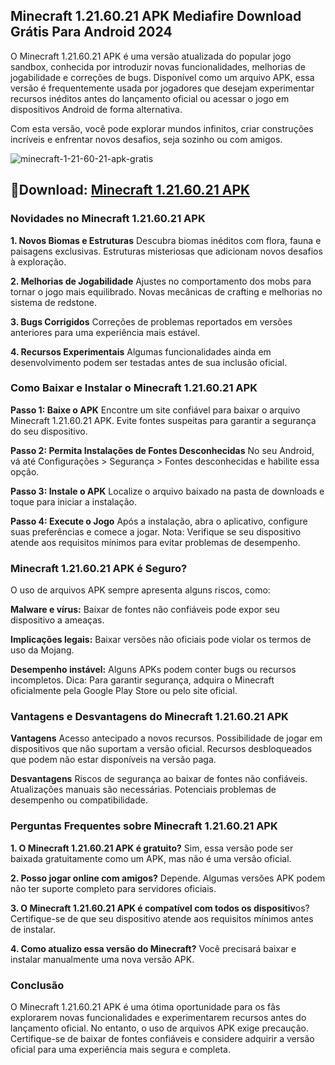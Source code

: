 ## Minecraft 1.21.60.21 APK Mediafire Download Grátis Para Android 2024
O Minecraft 1.21.60.21 APK é uma versão atualizada do popular jogo sandbox, conhecida por introduzir novas funcionalidades, melhorias de jogabilidade e correções de bugs. Disponível como um arquivo APK, essa versão é frequentemente usada por jogadores que desejam experimentar recursos inéditos antes do lançamento oficial ou acessar o jogo em dispositivos Android de forma alternativa.

Com esta versão, você pode explorar mundos infinitos, criar construções incríveis e enfrentar novos desafios, seja sozinho ou com amigos.

![minecraft-1-21-60-21-apk-gratis](https://github.com/user-attachments/assets/04baa89b-257c-4fc6-9f91-b84baf9adf02)

## 🌈Download: [Minecraft 1.21.60.21 APK](https://modilimitado.io/pt/minecraft-1-21-60-21-apk)

### Novidades no Minecraft 1.21.60.21 APK

**1. Novos Biomas e Estruturas**
Descubra biomas inéditos com flora, fauna e paisagens exclusivas.
Estruturas misteriosas que adicionam novos desafios à exploração.

**2. Melhorias de Jogabilidade**
Ajustes no comportamento dos mobs para tornar o jogo mais equilibrado.
Novas mecânicas de crafting e melhorias no sistema de redstone.

**3. Bugs Corrigidos**
Correções de problemas reportados em versões anteriores para uma experiência mais estável.

**4. Recursos Experimentais**
Algumas funcionalidades ainda em desenvolvimento podem ser testadas antes de sua inclusão oficial.

### Como Baixar e Instalar o Minecraft 1.21.60.21 APK

**Passo 1: Baixe o APK**
Encontre um site confiável para baixar o arquivo Minecraft 1.21.60.21 APK. Evite fontes suspeitas para garantir a segurança do seu dispositivo.

**Passo 2: Permita Instalações de Fontes Desconhecidas**
No seu Android, vá até Configurações > Segurança > Fontes desconhecidas e habilite essa opção.

**Passo 3: Instale o APK**
Localize o arquivo baixado na pasta de downloads e toque para iniciar a instalação.

**Passo 4: Execute o Jogo**
Após a instalação, abra o aplicativo, configure suas preferências e comece a jogar.
Nota: Verifique se seu dispositivo atende aos requisitos mínimos para evitar problemas de desempenho.

### Minecraft 1.21.60.21 APK é Seguro?
O uso de arquivos APK sempre apresenta alguns riscos, como:

**Malware e vírus:** Baixar de fontes não confiáveis pode expor seu dispositivo a ameaças.

**Implicações legais:** Baixar versões não oficiais pode violar os termos de uso da Mojang.

**Desempenho instável:** Alguns APKs podem conter bugs ou recursos incompletos.
Dica: Para garantir segurança, adquira o Minecraft oficialmente pela Google Play Store ou pelo site oficial.

### Vantagens e Desvantagens do Minecraft 1.21.60.21 APK

**Vantagens**
Acesso antecipado a novos recursos.
Possibilidade de jogar em dispositivos que não suportam a versão oficial.
Recursos desbloqueados que podem não estar disponíveis na versão paga.

**Desvantagens**
Riscos de segurança ao baixar de fontes não confiáveis.
Atualizações manuais são necessárias.
Potenciais problemas de desempenho ou compatibilidade.

### Perguntas Frequentes sobre Minecraft 1.21.60.21 APK

**1. O Minecraft 1.21.60.21 APK é gratuito?**
Sim, essa versão pode ser baixada gratuitamente como um APK, mas não é uma versão oficial.

**2. Posso jogar online com amigos?**
Depende. Algumas versões APK podem não ter suporte completo para servidores oficiais.

**3. O Minecraft 1.21.60.21 APK é compatível com todos os dispositiv**os?
Certifique-se de que seu dispositivo atende aos requisitos mínimos antes de instalar.

**4. Como atualizo essa versão do Minecraft?**
Você precisará baixar e instalar manualmente uma nova versão APK.

### Conclusão
O Minecraft 1.21.60.21 APK é uma ótima oportunidade para os fãs explorarem novas funcionalidades e experimentarem recursos antes do lançamento oficial. No entanto, o uso de arquivos APK exige precaução. Certifique-se de baixar de fontes confiáveis e considere adquirir a versão oficial para uma experiência mais segura e completa.
